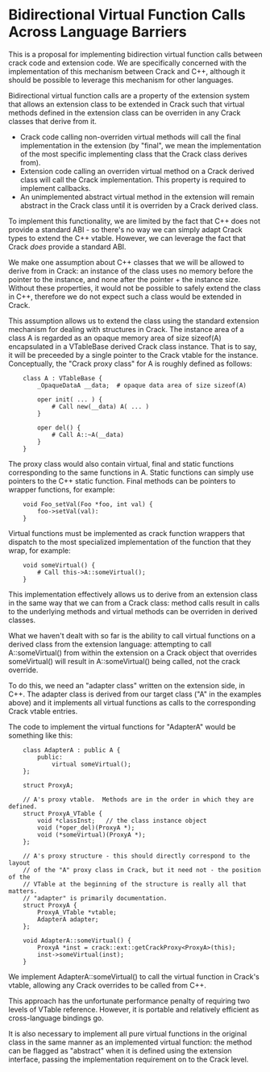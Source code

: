 # Bidirectional Virtual Function Calls Across Language Barriers #

This is a proposal for implementing bidirection virtual function calls between
crack code and extension code.  We are specifically concerned with the
implementation of this mechanism between Crack and C++, although it should be
possible to leverage this mechanism for other languages.

Bidirectional virtual function calls are a property of the extension system
that allows an extension class to be extended in Crack such that virtual
methods defined in the extension class can be overriden in any Crack classes
that derive from it.

  * Crack code calling non-overriden virtual methods will call the final implementation in the extension (by "final", we mean the implementation of the most specific implementing class that the Crack class derives from).
  * Extension code calling an overriden virtual method on a Crack derived class will call the Crack implementation.  This property is required to implement callbacks.
  * An unimplemented abstract virtual method in the extension will remain abstract in the Crack class until it is overriden by a Crack derived class.

To implement this functionality, we are limited by the fact that C++ does not
provide a standard ABI - so there's no way we can simply adapt Crack types to
extend the C++ vtable.  However, we can leverage the fact that Crack _does_
provide a standard ABI.

We make one assumption about C++ classes that we will be allowed
to derive from in Crack: an instance of the class uses no memory before the
pointer to the instance, and none after the pointer + the instance size.
Without these properties, it would not be possible to safely extend the class
in C++, therefore we do not expect such a class would be extended in Crack.

This assumption allows us to extend the class using the standard extension
mechanism for dealing with structures in Crack.  The instance area of a class A
is regarded as an opaque memory area of size sizeof(A) encapsulated in a
VTableBase derived Crack class instance.  That is to say, it will be preceeded
by a single pointer to the Crack vtable for the instance.  Conceptually, the
"Crack proxy class" for A is roughly defined as follows:

```
    class A : VTableBase {
        _OpaqueDataA __data;  # opaque data area of size sizeof(A)
        
        oper init( ... ) {
            # Call new(__data) A( ... )
        }
        
        oper del() {
            # Call A::~A(__data)
        }
    }
```

The proxy class would also contain virtual, final and static functions
corresponding to the same functions in A.  Static functions can simply use
pointers to the C++ static function.  Final methods can be pointers to wrapper
functions, for example:

```
    void Foo_setVal(Foo *foo, int val) { 
        foo->setVal(val):
    }
```

Virtual functions must be implemented as crack function wrappers that dispatch
to the most specialized implementation  of the function that they wrap, for
example:

```
    void someVirtual() {
        # Call this->A::someVirtual();
    }
```


This implementation effectively allows us to derive from an extension class in
the same way that we can from a Crack class: method calls result in calls to
the underlying methods and virtual methods can be overriden in derived classes.

What we haven't dealt with so far is the ability to call virtual functions
on a derived class from the extension language: attempting to call
A::someVirtual() from within the extension on a Crack object that overrides
someVirtual() will result in A::someVirtual() being called, not the crack
override.

To do this, we need an "adapter class" written on the extension side, in C++.
The adapter class is derived from our target class ("A" in the examples above)
and it implements all virtual functions as calls to the corresponding Crack
vtable entries.

The code to implement the virtual functions for "AdapterA" would be something
like this:

```
    class AdapterA : public A {
        public:
            virtual someVirtual();
    };

    struct ProxyA;

    // A's proxy vtable.  Methods are in the order in which they are defined.
    struct ProxyA_VTable {
        void *classInst;   // the class instance object
        void (*oper_del)(ProxyA *);
        void (*someVirtual)(ProxyA *);
    };
    
    // A's proxy structure - this should directly correspond to the layout 
    // of the "A" proxy class in Crack, but it need not - the position of the 
    // VTable at the beginning of the structure is really all that matters.  
    // "adapter" is primarily documentation.
    struct ProxyA {
        ProxyA_VTable *vtable;
        AdapterA adapter;
    };
    
    void AdapterA::someVirtual() {
        ProxyA *inst = crack::ext::getCrackProxy<ProxyA>(this);
        inst->someVirtual(inst);
    }
```

We implement AdapterA::someVirtual() to call the virtual function in Crack's
vtable, allowing any Crack overrides to be called from C++.

This approach has the unfortunate performance penalty of requiring two levels
of VTable reference.  However, it is portable and relatively efficient as
cross-language bindings go.

It is also necessary to implement all pure virtual functions in the original
class in the same manner as an implemented virtual function: the method can be
flagged as "abstract" when it is defined using the extension interface,
passing the implementation requirement on to the Crack level.